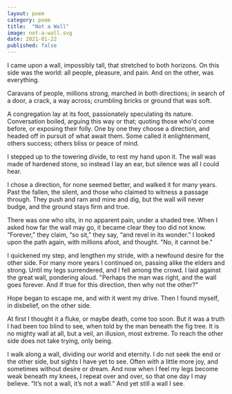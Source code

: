 ```yaml
---
layout: poem
category: poem
title:  "Not a Wall"
image: not-a-wall.svg
date: 2021-01-22
published: false
---
```


I came upon a wall, impossibly tall, that stretched to both horizons. On this side was the world: all people, pleasure, and pain. And on the other, was everything.

Caravans of people, millions strong, marched in both directions; in search of a door, a crack, a way across; crumbling bricks or ground that was soft.

A congregation lay at its foot, passionately speculating its nature. Conversation boiled, arguing this way or that; quoting those who'd come before, or exposing their folly. One by one they choose a direction, and headed off in pursuit of what await them. Some called it enlightenment, others success; others bliss or peace of mind.

I stepped up to the towering divide, to rest my hand upon it. The wall was made of hardened stone, so instead I lay an ear, but silence was all I could hear.

I chose a direction, for none seemed better, and walked it for many years. Past the fallen, the silent, and those who claimed to witness a passage through. They push and ram and mine and dig, but the wall will never budge, and the ground stays firm and true.

There was one who sits, in no apparent pain, under a shaded tree. When I asked how far the wall may go, it became clear they too did not know. “Forever,” they claim, “so sit,” they say, “and revel in its wonder.” I looked upon the path again, with millions afoot, and thought. "No, it cannot be."

I quickened my step, and lengthen my stride, with a newfound desire for the other side. For many more years I continued on, passing alike the elders and strong. Until my legs surrendered, and I fell among the crowd. I laid against the great wall, pondering aloud. "Perhaps the man was right, and the wall goes forever. And if true for this direction, then why not the other?"

Hope began to escape me, and with it went my drive. Then I found myself, in disbelief, on the other side.

At first I thought it a fluke, or maybe death, come too soon. But it was a truth I had been too blind to see, when told by the man beneath the fig tree. It is no mighty wall at all, but a veil, an illusion, most extreme. To reach the other side does not take trying, only being.

I walk along a wall, dividing our world and eternity. I do not seek the end or the other side, but sights I have yet to see. Often with a little more joy, and sometimes without desire or dream. And now when I feel my legs become weak beneath my knees, I repeat over and over, so that one day I may believe. “It’s not a wall, it’s not a wall.” And yet still a wall I see.
